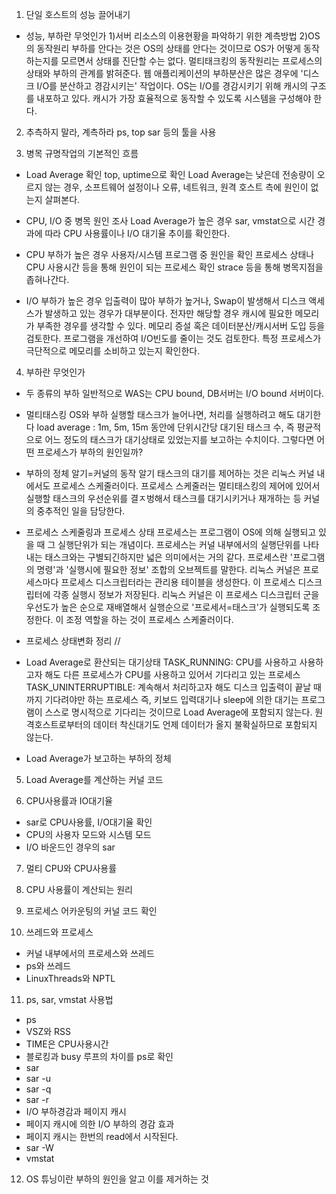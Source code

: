 1. 단일 호스트의 성능 끌어내기
- 성능, 부하란 무엇인가
1)서버 리소스의 이용현황을 파악하기 위한 계측방법
2)OS의 동작원리
  부하를 안다는 것은 OS의 상태를 안다는 것이므로 OS가 어떻게 동작하는지를 모르면서 상태를 진단할 수는 없다.
  멀티태크킹의 동작원리는 프로세스의 상태와 부하의 관계를 밝혀준다. 웹 애플리케이션의 부하분산은 많은 경우에 '디스크 I/O를 분산하고 경감시키는' 작업이다.
  OS는 I/O를 경감시키기 위해 캐시의 구조를 내포하고 있다. 캐시가 가장 효율적으로 동작할 수 있도록 시스템을 구성해야 한다.
  
2. 추측하지 말라, 계측하라
ps, top sar 등의 툴을 사용

3. 병목 규명작업의 기본적인 흐름
- Load Average 확인
top, uptime으로 확인
Load Average는 낮은데 전송량이 오르지 않는 경우, 소프트웨어 설정이나 오류, 네트워크, 원격 호스트 측에 원인이 없는지 살펴본다.

- CPU, I/O 중 병목 원인 조사
Load Average가 높은 경우 sar, vmstat으로 시간 경과에 따라 CPU 사용률이나 I/O 대기율 추이를 확인한다.

- CPU 부하가 높은 경우
  사용자/시스템 프로그램 중 원인을 확인 
  프로세스 상태나 CPU 사용시간 등을 통해 원인이 되는 프로세스 확인
  strace 등을 통해 병목지점을 좁혀나간다.
  
- I/O 부하가 높은 경우
  입출력이 많아 부하가 높거나, Swap이 발생해서 디스크 액세스가 발생하고 있는 경우가 대부분이다. 전자만 해당할 경우 캐시에 필요한 메모리가 부족한 경우를 생각할 수 있다. 메모리 증설 혹은 데이터분산/캐시서버 도입 등을 검토한다. 프로그램을 개선하여 I/O빈도를 줄이는 것도 검토한다.
  특정 프로세스가 극단적으로 메모리를 소비하고 있는지 확인한다.

4. 부하란 무엇인가
- 두 종류의 부하
  일반적으로 WAS는 CPU bound, DB서버는 I/O bound 서버이다.

- 멀티태스킹 OS와 부하
  실행할 태스크가 늘어나면, 처리를 실행하려고 해도 대기한다
  load average : 1m, 5m, 15m 동안에 단위시간당 대기된 태스크 수, 즉 평균적으로 어느 정도의 태스크가 대기상태로 있었는지를 보고하는 수치이다.
  그렇다면 어떤 프로세스가 부하의 원인일까?
  
- 부하의 정체 알기=커널의 동작 알기
  태스크의 대기를 제어하는 것은 리눅스 커널 내에서도 프로세스 스케줄러이다. 
  프로세스 스케줄러는 멀티태스킹의 제어에 있어서 실행할 태스크의 우선순위를 결ㅈ벙해서 태스크를 대기시키거나 재개하는 등 커널의 중추적인 일을 담당한다.

- 프로세스 스케줄링과 프로세스 상태 
  프로세스는 프로그램이 OS에 의해 실행되고 있을 때 그 실행단위가 되는 개념이다. 프로세스는 커널 내부에서의 실행단위를 나타내는 태스크와는 구별되긴하지만 넓은 의미에서는 거의 같다.
  프로세스란 '프로그램의 명령'과 '실행시에 필요한 정보' 조합의 오브젝트를 말한다. 
  리눅스 커널은 프로세스마다 프로세스 디스크립터라는 관리용 테이블을 생성한다. 이 프로세스 디스크립터에 각종 실행시 정보가 저장된다.
  리눅스 커널은 이 프로세스 디스크립터 군을 우선도가 높은 순으로 재배열해서 실행순으로 '프로세서=태스크'가 실행되도록 조정한다. 이 조정 역할을 하는 것이 프로세스 스케줄러이다.
  
- 프로세스 상태변화 정리
//

- Load Average로 환산되는 대기상태
  TASK_RUNNING: CPU를 사용하고 사용하고자 해도 다른 프로세스가 CPU를 사용하고 있어서 기다리고 있는 프로세스
  TASK_UNINTERRUPTIBLE: 계속해서 처리하고자 해도 디스크 입출력이 끝날 때까지 기다려야만 하는 프로세스
  즉, 키보드 입력대기나 sleep에 의한 대기는 프로그램이 스스로 명시적으로 기다리는 것이므로 Load Average에 포함되지 않는다. 원격호스트로부터의 데이터 착신대기도 언제 데이터가 올지 불확실하므로 포함되지 않는다.

- Load Average가 보고하는 부하의 정체

5. Load Average를 계산하는 커널 코드

6. CPU사용률과 IO대기율
- sar로 CPU사용률, I/O대기율 확인
- CPU의 사용자 모드와 시스템 모드
- I/O 바운드인 경우의 sar

7. 멀티 CPU와 CPU사용률

8. CPU 사용률이 계산되는 원리

9. 프로세스 어카운팅의 커널 코드 확인

10. 쓰레드와 프로세스
- 커널 내부에서의 프로세스와 쓰레드
- ps와 쓰레드
- LinuxThreads와 NPTL

11. ps, sar, vmstat 사용법
- ps
- VSZ와 RSS
- TIME은 CPU사용시간
- 블로킹과 busy 루프의 차이를 ps로 확인
- sar
- sar -u
- sar -q
- sar -r
- I/O 부하경감과 페이지 캐시
- 페이지 캐시에 의한 I/O 부하의 경감 효과
- 페이지 캐시는 한번의 read에서 시작된다.
- sar -W
- vmstat

12. OS 튜닝이란 부하의 원인을 알고 이를 제거하는 것

